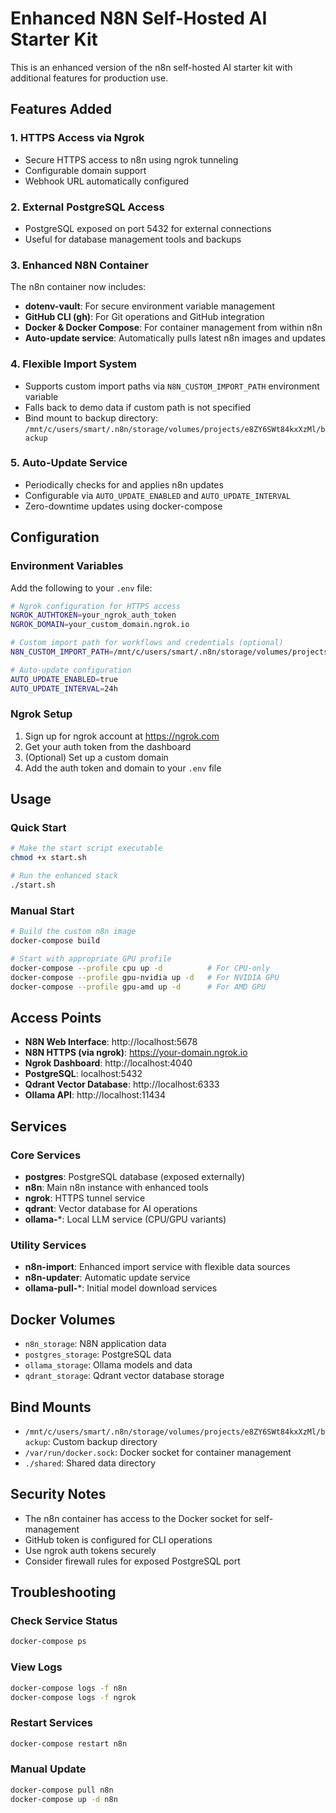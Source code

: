 # Enhanced N8N Self-Hosted AI Starter Kit

This is an enhanced version of the n8n self-hosted AI starter kit with additional features for production use.

## Features Added

### 1. HTTPS Access via Ngrok
- Secure HTTPS access to n8n using ngrok tunneling
- Configurable domain support
- Webhook URL automatically configured

### 2. External PostgreSQL Access
- PostgreSQL exposed on port 5432 for external connections
- Useful for database management tools and backups

### 3. Enhanced N8N Container
The n8n container now includes:
- **dotenv-vault**: For secure environment variable management
- **GitHub CLI (gh)**: For Git operations and GitHub integration
- **Docker & Docker Compose**: For container management from within n8n
- **Auto-update service**: Automatically pulls latest n8n images and updates

### 4. Flexible Import System
- Supports custom import paths via `N8N_CUSTOM_IMPORT_PATH` environment variable
- Falls back to demo data if custom path is not specified
- Bind mount to backup directory: `/mnt/c/users/smart/.n8n/storage/volumes/projects/e8ZY6SWt84kxXzMl/backup`

### 5. Auto-Update Service
- Periodically checks for and applies n8n updates
- Configurable via `AUTO_UPDATE_ENABLED` and `AUTO_UPDATE_INTERVAL`
- Zero-downtime updates using docker-compose

## Configuration

### Environment Variables

Add the following to your `.env` file:

```bash
# Ngrok configuration for HTTPS access
NGROK_AUTHTOKEN=your_ngrok_auth_token
NGROK_DOMAIN=your_custom_domain.ngrok.io

# Custom import path for workflows and credentials (optional)
N8N_CUSTOM_IMPORT_PATH=/mnt/c/users/smart/.n8n/storage/volumes/projects/e8ZY6SWt84kxXzMl/backup

# Auto-update configuration
AUTO_UPDATE_ENABLED=true
AUTO_UPDATE_INTERVAL=24h
```

### Ngrok Setup

1. Sign up for ngrok account at https://ngrok.com
2. Get your auth token from the dashboard
3. (Optional) Set up a custom domain
4. Add the auth token and domain to your `.env` file

## Usage

### Quick Start

```bash
# Make the start script executable
chmod +x start.sh

# Run the enhanced stack
./start.sh
```

### Manual Start

```bash
# Build the custom n8n image
docker-compose build

# Start with appropriate GPU profile
docker-compose --profile cpu up -d          # For CPU-only
docker-compose --profile gpu-nvidia up -d   # For NVIDIA GPU
docker-compose --profile gpu-amd up -d      # For AMD GPU
```

## Access Points

- **N8N Web Interface**: http://localhost:5678
- **N8N HTTPS (via ngrok)**: https://your-domain.ngrok.io
- **Ngrok Dashboard**: http://localhost:4040
- **PostgreSQL**: localhost:5432
- **Qdrant Vector Database**: http://localhost:6333
- **Ollama API**: http://localhost:11434

## Services

### Core Services
- **postgres**: PostgreSQL database (exposed externally)
- **n8n**: Main n8n instance with enhanced tools
- **ngrok**: HTTPS tunnel service
- **qdrant**: Vector database for AI operations
- **ollama-***: Local LLM service (CPU/GPU variants)

### Utility Services
- **n8n-import**: Enhanced import service with flexible data sources
- **n8n-updater**: Automatic update service
- **ollama-pull-***: Initial model download services

## Docker Volumes

- `n8n_storage`: N8N application data
- `postgres_storage`: PostgreSQL data
- `ollama_storage`: Ollama models and data
- `qdrant_storage`: Qdrant vector database storage

## Bind Mounts

- `/mnt/c/users/smart/.n8n/storage/volumes/projects/e8ZY6SWt84kxXzMl/backup`: Custom backup directory
- `/var/run/docker.sock`: Docker socket for container management
- `./shared`: Shared data directory

## Security Notes

- The n8n container has access to the Docker socket for self-management
- GitHub token is configured for CLI operations
- Use ngrok auth tokens securely
- Consider firewall rules for exposed PostgreSQL port

## Troubleshooting

### Check Service Status
```bash
docker-compose ps
```

### View Logs
```bash
docker-compose logs -f n8n
docker-compose logs -f ngrok
```

### Restart Services
```bash
docker-compose restart n8n
```

### Manual Update
```bash
docker-compose pull n8n
docker-compose up -d n8n
```
